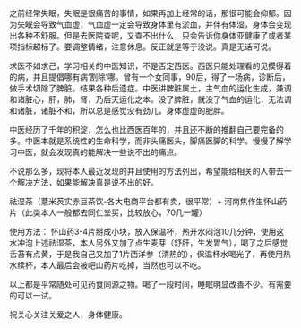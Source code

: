 之前经常失眠，失眠是很痛苦的事情，如果再加上经常的话，那很可能会抑郁。因为失眠会导致气血虚，气血虚一定会导致身体里有淤血，并伴有体湿，身体会变现出各种不舒服。但是去医院查呢，又查不出什么，只会告诉你身体亚健康了或者某项指标超标了。要调整情绪，注意休息。反正就是等于没说。真是无话可说。

求医不如求己，学习相关的中医知识，不是否定西医。西医只能处理看的见摸得着的病，并且提倡哪有病‘割除’哪。曾有一个女同事，90后，得了一场病，诊断后，做手术切除了脾脏。结果各种后遗症。中医讲脾脏属土，主气血的运化生成，兼调和诸脏心，肝，肺，肾，乃后天运化之本。没了脾脏，就没了气血的运化，无法调和诸脏，诸脏不和，所以总是感觉没有劲儿，身体虚虚的肥胖。

中医经历了千年的积淀，怎么也比西医百年的，并且还不断的推翻自己要完备的多。中医本就是系统性的生命科学，而非头痛医头，脚痛医脚的科学。慢慢了解学习中医，就会发现真的能解决一些说不出的痛点。

不说那么多，现将本人最近发现的并且使用的方法列出，希望能给相关的人带去一个解决方法，如果能解决真是说不出的好。

祛湿茶（薏米芡实赤豆茶饮-各大电商平台都有卖，很平常）+ 河南焦作生怀山药片（此类本人一般都去同仁堂买，比较放心，70几一罐）

使用方法： 怀山药3-4片掰成小块，放入保温杯，热开水闷泡10几分钟，使用这水冲泡上述祛湿茶，本人另外又加了点生麦芽（舒肝，生发胃气），喝了之后感觉舌苔有点黄，于是我自己又加了1片西洋参（清热的），保温杯水喝光了，再使用热水续杯，本人最后会被吧山药片吃掉，当然也可以不吃。

以上都是平常随处可见药食同源之物。喝了一段时间，睡眠明显改善不少。有需要的可以一试。

祝关心关注关爱之人，身体健康。

